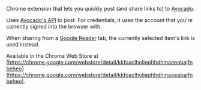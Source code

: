 Chrome extension that lets you quickly post (and share links to) to [Avocado](https://avocado.io).

Uses [Avocado's API](https://avocado.io/guacamole/avocado-api) to post. For credentials, it uses the account that you're currently signed into the browser with.

When sharing from a [Google Reader](http://reader.google.com/) tab, the currently selected item's link is used instead.

Available in the Chrome Web Store at [https://chrome.google.com/webstore/detail/kkfoaclholjephhdhmaoeabajfnbeheo](https://chrome.google.com/webstore/detail/kkfoaclholjephhdhmaoeabajfnbeheo).